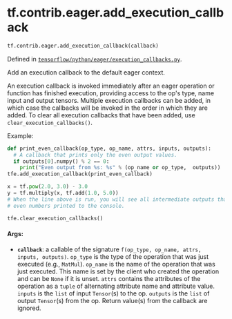 <div itemscope itemtype="http://developers.google.com/ReferenceObject">
<meta itemprop="name" content="tf.contrib.eager.add_execution_callback" />
<meta itemprop="path" content="Stable" />
</div>

# tf.contrib.eager.add_execution_callback

``` python
tf.contrib.eager.add_execution_callback(callback)
```



Defined in [`tensorflow/python/eager/execution_callbacks.py`](/code/stable/tensorflow/python/eager/execution_callbacks.py).

Add an execution callback to the default eager context.

An execution callback is invoked immediately after an eager operation or
function has finished execution, providing access to the op's type, name
input and output tensors. Multiple execution callbacks can be added, in
which case the callbacks will be invoked in the order in which they are
added. To clear all execution callbacks that have been added, use
`clear_execution_callbacks()`.

Example:
```python
def print_even_callback(op_type, op_name, attrs, inputs, outputs):
  # A callback that prints only the even output values.
  if outputs[0].numpy() % 2 == 0:
    print("Even output from %s: %s" % (op_name or op_type,  outputs))
tfe.add_execution_callback(print_even_callback)

x = tf.pow(2.0, 3.0) - 3.0
y = tf.multiply(x, tf.add(1.0, 5.0))
# When the line above is run, you will see all intermediate outputs that are
# even numbers printed to the console.

tfe.clear_execution_callbacks()
```

#### Args:

* <b>`callback`</b>: a callable of the signature
    `f(op_type, op_name, attrs, inputs, outputs)`.
    `op_type` is the type of the operation that was just executed (e.g.,
      `MatMul`).
    `op_name` is the name of the operation that was just executed. This
      name is set by the client who created the operation and can be `None` if
      it is unset.
    `attrs` contains the attributes of the operation as a `tuple` of
      alternating attribute name and attribute value.
    `inputs` is the `list` of input `Tensor`(s) to the op.
    `outputs` is the `list` of output `Tensor`(s) from the op.
     Return value(s) from the callback are ignored.